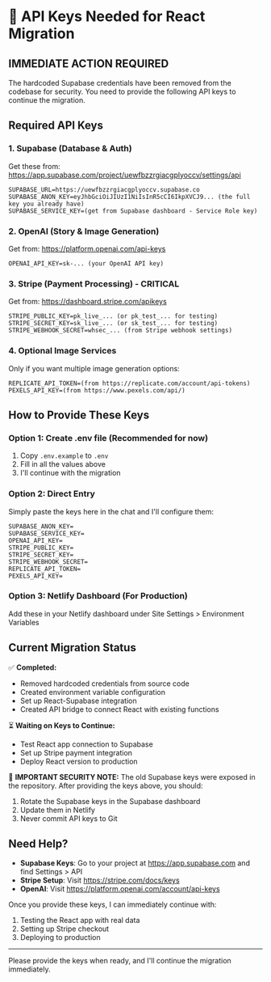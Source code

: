 # 🔑 API Keys Needed for React Migration

## IMMEDIATE ACTION REQUIRED

The hardcoded Supabase credentials have been removed from the codebase for security. You need to provide the following API keys to continue the migration.

## Required API Keys

### 1. Supabase (Database & Auth)
Get these from: https://app.supabase.com/project/uewfbzzrgiacgplyoccv/settings/api

```env
SUPABASE_URL=https://uewfbzzrgiacgplyoccv.supabase.co
SUPABASE_ANON_KEY=eyJhbGciOiJIUzI1NiIsInR5cCI6IkpXVCJ9... (the full key you already have)
SUPABASE_SERVICE_KEY=(get from Supabase dashboard - Service Role key)
```

### 2. OpenAI (Story & Image Generation)
Get from: https://platform.openai.com/api-keys

```env
OPENAI_API_KEY=sk-... (your OpenAI API key)
```

### 3. Stripe (Payment Processing) - CRITICAL
Get from: https://dashboard.stripe.com/apikeys

```env
STRIPE_PUBLIC_KEY=pk_live_... (or pk_test_... for testing)
STRIPE_SECRET_KEY=sk_live_... (or sk_test_... for testing)
STRIPE_WEBHOOK_SECRET=whsec_... (from Stripe webhook settings)
```

### 4. Optional Image Services
Only if you want multiple image generation options:

```env
REPLICATE_API_TOKEN=(from https://replicate.com/account/api-tokens)
PEXELS_API_KEY=(from https://www.pexels.com/api/)
```

## How to Provide These Keys

### Option 1: Create .env file (Recommended for now)
1. Copy `.env.example` to `.env`
2. Fill in all the values above
3. I'll continue with the migration

### Option 2: Direct Entry
Simply paste the keys here in the chat and I'll configure them:

```
SUPABASE_ANON_KEY=
SUPABASE_SERVICE_KEY=
OPENAI_API_KEY=
STRIPE_PUBLIC_KEY=
STRIPE_SECRET_KEY=
STRIPE_WEBHOOK_SECRET=
REPLICATE_API_TOKEN=
PEXELS_API_KEY=
```

### Option 3: Netlify Dashboard (For Production)
Add these in your Netlify dashboard under Site Settings > Environment Variables

## Current Migration Status

✅ **Completed:**
- Removed hardcoded credentials from source code
- Created environment variable configuration
- Set up React-Supabase integration
- Created API bridge to connect React with existing functions

⏳ **Waiting on Keys to Continue:**
- Test React app connection to Supabase
- Set up Stripe payment integration
- Deploy React version to production

🔴 **IMPORTANT SECURITY NOTE:**
The old Supabase keys were exposed in the repository. After providing the keys above, you should:
1. Rotate the Supabase keys in the Supabase dashboard
2. Update them in Netlify
3. Never commit API keys to Git

## Need Help?

- **Supabase Keys**: Go to your project at https://app.supabase.com and find Settings > API
- **Stripe Setup**: Visit https://stripe.com/docs/keys
- **OpenAI**: Visit https://platform.openai.com/account/api-keys

Once you provide these keys, I can immediately continue with:
1. Testing the React app with real data
2. Setting up Stripe checkout
3. Deploying to production

---
Please provide the keys when ready, and I'll continue the migration immediately.